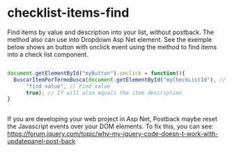 # checklist-items-find
Find items by value and description into your list, without postback. The method also can use into Dropdown Asp Net element. See the exemple below shows an button with onclick event using the method to find items into a check list component.

```javascript

document.getElementById("myButton").onclick = function(){
  BuscarItemPorTermoBusca(document.getElementById("myCheckListId"), // Your list, can be a checklist, radiolist ...
      "find value", // Find value
      true); // If will also equals the item description
}
  
```

If you are developing your web project in Asp Net, Postback maybe reset the Javascript events over your DOM elements. To fix this, you can see: https://forum.jquery.com/topic/why-my-jquery-code-doesn-t-work-with-updatepanel-post-back
